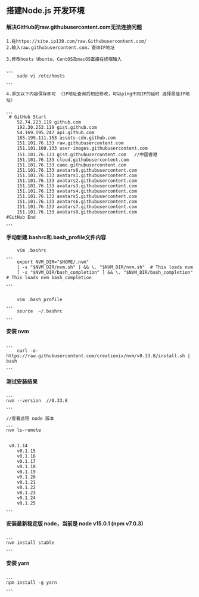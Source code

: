 ##  搭建Node.js 开发环境

####    解决GitHub的raw.githubusercontent.com无法连接问题

    1.在https://site.ip138.com/raw.Githubusercontent.com/ 
    2.输入raw.githubusercontent.com，查询IP地址     
    
    3.修改hosts Ubuntu，CentOS及macOS直接在终端输入 
      
    、、、
        sudo vi /etc/hosts    
    、、、
    
    4.添加以下内容保存即可 （IP地址查询后相应修改，可以ping不同IP的延时 选择最佳IP地址）
    
    、、、
     # GitHub Start
        52.74.223.119 github.com
        192.30.253.119 gist.github.com
        54.169.195.247 api.github.com
        185.199.111.153 assets-cdn.github.com
        151.101.76.133 raw.githubusercontent.com
        151.101.108.133 user-images.githubusercontent.com
        151.101.76.133 gist.githubusercontent.com   //中国香港
        151.101.76.133 cloud.githubusercontent.com
        151.101.76.133 camo.githubusercontent.com
        151.101.76.133 avatars0.githubusercontent.com
        151.101.76.133 avatars1.githubusercontent.com
        151.101.76.133 avatars2.githubusercontent.com
        151.101.76.133 avatars3.githubusercontent.com
        151.101.76.133 avatars4.githubusercontent.com
        151.101.76.133 avatars5.githubusercontent.com
        151.101.76.133 avatars6.githubusercontent.com
        151.101.76.133 avatars7.githubusercontent.com
        151.101.76.133 avatars8.githubusercontent.com
    #GitHub End
    、、、
####    手动新建.bashrc和.bash_profile文件内容

        vim .bashrc            
    、、、
        export NVM_DIR="$HOME/.nvm"
        [ -s "$NVM_DIR/nvm.sh" ] && \. "$NVM_DIR/nvm.sh"  # This loads nvm
        [ -s "$NVM_DIR/bash_completion" ] && \. "$NVM_DIR/bash_completion"  # This loads nvm bash_completion
    、、、
    
    
        vim .bash_profile
    、、、
        source  ~/.bashrc    
    、、、


####    安装 nvm
    、、、
        curl -o- https://raw.githubusercontent.com/creationix/nvm/v0.33.8/install.sh | bash
    、、、

#### 测试安装结果
    、、、
    nvm --version  //0.33.8
    、、、

    //查看远程 node 版本
    、、、
    nvm ls-remote 
    
    
     v0.1.14
        v0.1.15
        v0.1.16
        v0.1.17
        v0.1.18
        v0.1.19
        v0.1.20
        v0.1.21
        v0.1.22
        v0.1.23
        v0.1.24
        v0.1.25
    、、、

#### 安装最新稳定版 node，当前是 node v15.0.1 (npm v7.0.3)
    、、、
    nvm install stable
    、、、

####   安装 yarn
    、、、
    npm install -g yarn
    、、、